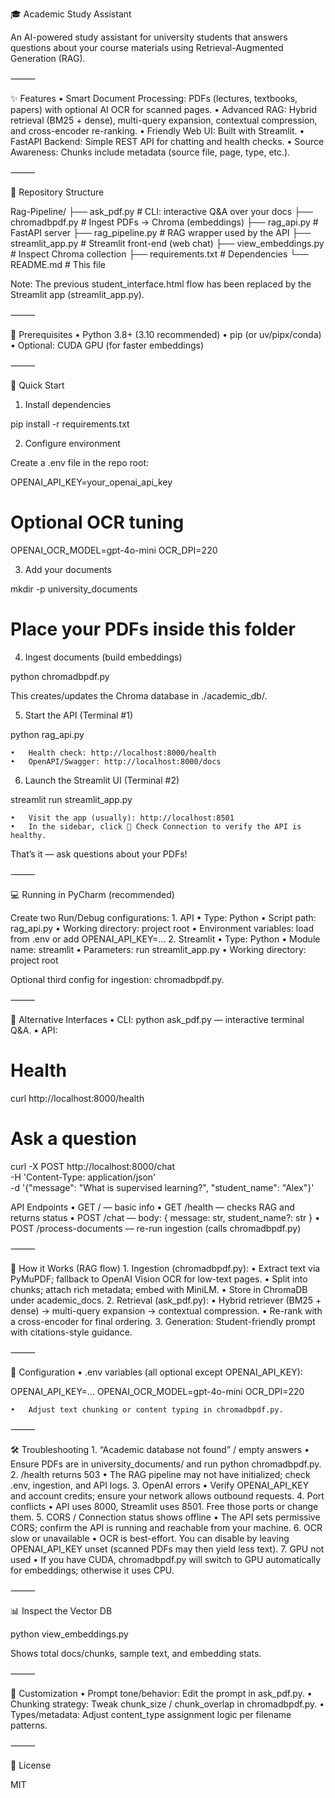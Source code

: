 🎓 Academic Study Assistant

An AI-powered study assistant for university students that answers questions about your course materials using Retrieval-Augmented Generation (RAG).

⸻

✨ Features
	•	Smart Document Processing: PDFs (lectures, textbooks, papers) with optional AI OCR for scanned pages.
	•	Advanced RAG: Hybrid retrieval (BM25 + dense), multi-query expansion, contextual compression, and cross-encoder re-ranking.
	•	Friendly Web UI: Built with Streamlit.
	•	FastAPI Backend: Simple REST API for chatting and health checks.
	•	Source Awareness: Chunks include metadata (source file, page, type, etc.).

⸻

🧱 Repository Structure

Rag-Pipeline/
├── ask_pdf.py             # CLI: interactive Q&A over your docs
├── chromadbpdf.py         # Ingest PDFs -> Chroma (embeddings)
├── rag_api.py             # FastAPI server
├── rag_pipeline.py        # RAG wrapper used by the API
├── streamlit_app.py       # Streamlit front-end (web chat)
├── view_embeddings.py     # Inspect Chroma collection
├── requirements.txt       # Dependencies
└── README.md              # This file

Note: The previous student_interface.html flow has been replaced by the Streamlit app (streamlit_app.py).

⸻

🔧 Prerequisites
	•	Python 3.8+ (3.10 recommended)
	•	pip (or uv/pipx/conda)
	•	Optional: CUDA GPU (for faster embeddings)

⸻

🚀 Quick Start

1) Install dependencies

pip install -r requirements.txt

2) Configure environment

Create a .env file in the repo root:

OPENAI_API_KEY=your_openai_api_key
# Optional OCR tuning
OPENAI_OCR_MODEL=gpt-4o-mini
OCR_DPI=220

3) Add your documents

mkdir -p university_documents
# Place your PDFs inside this folder

4) Ingest documents (build embeddings)

python chromadbpdf.py

This creates/updates the Chroma database in ./academic_db/.

5) Start the API (Terminal #1)

python rag_api.py

	•	Health check: http://localhost:8000/health
	•	OpenAPI/Swagger: http://localhost:8000/docs

6) Launch the Streamlit UI (Terminal #2)

streamlit run streamlit_app.py

	•	Visit the app (usually): http://localhost:8501
	•	In the sidebar, click 🔄 Check Connection to verify the API is healthy.

That’s it — ask questions about your PDFs!

⸻

💻 Running in PyCharm (recommended)

Create two Run/Debug configurations:
	1.	API
	•	Type: Python
	•	Script path: rag_api.py
	•	Working directory: project root
	•	Environment variables: load from .env or add OPENAI_API_KEY=...
	2.	Streamlit
	•	Type: Python
	•	Module name: streamlit
	•	Parameters: run streamlit_app.py
	•	Working directory: project root

Optional third config for ingestion: chromadbpdf.py.

⸻

🧪 Alternative Interfaces
	•	CLI: python ask_pdf.py — interactive terminal Q&A.
	•	API:

# Health
curl http://localhost:8000/health

# Ask a question
curl -X POST http://localhost:8000/chat \
  -H 'Content-Type: application/json' \
  -d '{"message": "What is supervised learning?", "student_name": "Alex"}'



API Endpoints
	•	GET / — basic info
	•	GET /health — checks RAG and returns status
	•	POST /chat — body: { message: str, student_name?: str }
	•	POST /process-documents — re-run ingestion (calls chromadbpdf.py)

⸻

🧠 How it Works (RAG flow)
	1.	Ingestion (chromadbpdf.py):
	•	Extract text via PyMuPDF; fallback to OpenAI Vision OCR for low-text pages.
	•	Split into chunks; attach rich metadata; embed with MiniLM.
	•	Store in ChromaDB under academic_docs.
	2.	Retrieval (ask_pdf.py):
	•	Hybrid retriever (BM25 + dense) → multi-query expansion → contextual compression.
	•	Re-rank with a cross-encoder for final ordering.
	3.	Generation: Student-friendly prompt with citations-style guidance.

⸻

🔐 Configuration
	•	.env variables (all optional except OPENAI_API_KEY):

OPENAI_API_KEY=...
OPENAI_OCR_MODEL=gpt-4o-mini
OCR_DPI=220


	•	Adjust text chunking or content typing in chromadbpdf.py.

⸻

🛠 Troubleshooting
	1.	“Academic database not found” / empty answers
	•	Ensure PDFs are in university_documents/ and run python chromadbpdf.py.
	2.	/health returns 503
	•	The RAG pipeline may not have initialized; check .env, ingestion, and API logs.
	3.	OpenAI errors
	•	Verify OPENAI_API_KEY and account credits; ensure your network allows outbound requests.
	4.	Port conflicts
	•	API uses 8000, Streamlit uses 8501. Free those ports or change them.
	5.	CORS / Connection status shows offline
	•	The API sets permissive CORS; confirm the API is running and reachable from your machine.
	6.	OCR slow or unavailable
	•	OCR is best-effort. You can disable by leaving OPENAI_API_KEY unset (scanned PDFs may then yield less text).
	7.	GPU not used
	•	If you have CUDA, chromadbpdf.py will switch to GPU automatically for embeddings; otherwise it uses CPU.

⸻

📊 Inspect the Vector DB

python view_embeddings.py

Shows total docs/chunks, sample text, and embedding stats.

⸻

🧩 Customization
	•	Prompt tone/behavior: Edit the prompt in ask_pdf.py.
	•	Chunking strategy: Tweak chunk_size / chunk_overlap in chromadbpdf.py.
	•	Types/metadata: Adjust content_type assignment logic per filename patterns.

⸻

📄 License

MIT